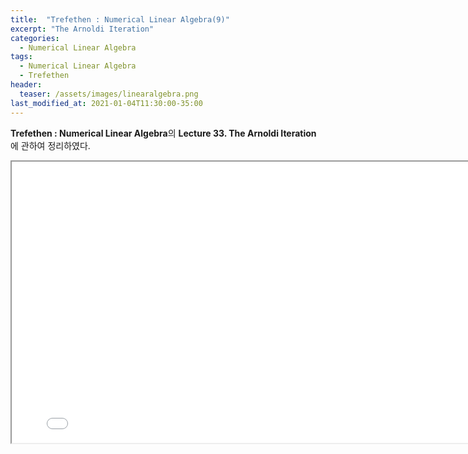```yaml
---
title:  "Trefethen : Numerical Linear Algebra(9)"
excerpt: "The Arnoldi Iteration"
categories:
  - Numerical Linear Algebra
tags:
  - Numerical Linear Algebra
  - Trefethen
header:
  teaser: /assets/images/linearalgebra.png
last_modified_at: 2021-01-04T11:30:00-35:00
---
```


**Trefethen : Numerical Linear Algebra**의 **Lecture 33. The Arnoldi Iteration** 에 관하여 정리하였다.

<iframe src = "/ViewerJS/#../assets/pdf/Lecture 33. The Arnoldi Iteration.pdf" width='800' height='450' allowfullscreen webkitallowfullscreen></iframe>